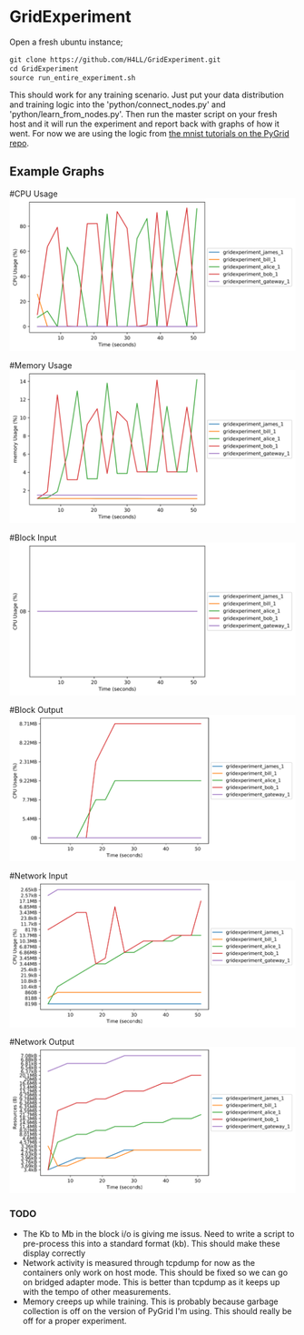 # GridExperiment

Open a fresh ubuntu instance;

```
git clone https://github.com/H4LL/GridExperiment.git
cd GridExperiment
source run_entire_experiment.sh
```

This should work for any training scenario. Just put your data distribution and training logic into the 'python/connect_nodes.py' and 'python/learn_from_nodes.py'. Then run the master script on your fresh host and it will run the experiment and report back with graphs of how it went. For now we are using the logic from [the mnist tutorials on the PyGrid repo](https://github.com/OpenMined/PyGrid/tree/dev/examples/experimental/mnist_federated_example).

## Example Graphs

#CPU Usage
![CPU Usage](results/graphs/CPU_usage.png)

#Memory Usage
![memory Usage](results/graphs/memory_usage.png)

#Block Input
![BlockO Usage](results/graphs/BlockO_usage.png)

#Block Output
![BlockI Usage](results/graphs/BlockIN.png)

#Network Input
![Bandwith Out](results/graphs/NetO_usage.png)

#Network Output
![Bandwidth Input](results/graphs/NetI_usage.png)

### TODO

- The Kb to Mb in the block i/o  is giving me issus. Need to write a script to pre-process this into a standard format (kb). This should make these display correctly
- Network activity is measured through tcpdump for now as the containers only work on host mode. This should be fixed so we can go on bridged adapter mode. This is better than tcpdump as it keeps up with the tempo of other measurements.
- Memory creeps up while training. This is probably because garbage collection is off on the version of PyGrid I'm using. This should really be off for a proper experiment.
